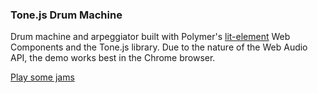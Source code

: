 ### Tone.js Drum Machine

Drum machine and arpeggiator built with Polymer's [lit-element](https://lit-element.polymer-project.org/) Web Components and the Tone.js library. Due to the nature of the Web Audio API, the demo works best in the Chrome browser.

[Play some jams](https://andrewnbishop.com/drum-machine/)
